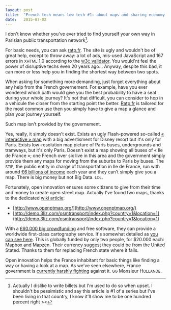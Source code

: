 ```yaml
---
layout: post
title:  "French tech means low tech #1: about maps and sharing economy in France"
date:   2015-07-02
---
```


I don't know whether you've ever tried to find yourself your own way in Parisian public transportation network[^1].

For basic needs, you can ask [ratp.fr](ratp.fr). The site is ugly and wouldn't be of great help, except to throw away: a lot of ads, mis-used JavaScript and 167 errors in <small>XHTML</small> 1.0 according to the [<small>W</small>3<small>C</small> validator](http://validator.w3.org/check?uri=ratp.fr&charset=%28detect+automatically%29&doctype=Inline&group=0). You would'nt feel the power of disruptive techs even 20 years ago… Anyway, despite this bad, it can more or less help you in finding the shortest way between two spots.

When asking for something more demanding, just forget everything about any help from the French governement. For example, have you ever wondered which path would give you the best probability to have a seat during your whole journey? It's not that difficult, you can consider to hop in a vehicule the closer from the starting point the better. [Ratp.fr](ratp.fr) is tailored for the most common use then you simply have to give a map a glance and plan your journey yourself.

Such map isn't provided by the governement.

Yes, really, it simply doesn't exist. Exists an ugly Flash-powered so-called [« interactive » map](http://www.ratp.fr/plan-interactif/) with a big advertisment for Disney resort but it's only for Paris. Exists low-resolution map picture of Paris buses, undergrounds and tramways, but it's only Paris. Doesn't exist a map showing all buses of « Ile de France »; one French over six live in this area and the government simply provide them any maps for moving from the suburbs to Paris by buses. The <small>STIF</small>, the public entity in charge of transportation in Ile de France, run with around [€6 billions of income](http://www.stif.org/organisation-et-missions/le-volet-economique/le-budget-du-stif.html) each year and they can't simply give you a map. There is big money but not Big Data. <small>LOL</small>. 

Fortunately, open innovation ensures some citizens to give from their time and money to create open street map. Actually I've found two maps, thanks to the dedicated [wiki article](http://wiki.openstreetmap.org/wiki/WikiProject_France/Bus_RATP):

 * [http://www.openptmap.org/](http://www.openptmap.org/) 
 * [http://demo.3liz.com/osmtransport/index.php?country=1&location=1](http://demo.3liz.com/osmtransport/index.php?country=1&location=1)

With a [£60.000 big crowdfunding](http://donate.openstreetmap.org/server2015/) and free software, they can provide a worldwide first-class cartography service. It's somewhat detailed as [you can see here](http://www.openstreetmap.org/#map=14/49.7423/142.8347). This is globally funded by only two people, for $20.000 each: Mapbox and Mapzen. Their currency suggest they could be from the United Stated. Thanks to them for replacing French state where it fails.

Open innovation helps the France inhabitant for basic things like finding a way or having a look at a map. As we've seen elsewhere, France government is [currently harshly fighting](https://en.wikipedia.org/wiki/Uber_(company)#UberPop_and_UberPool_in_Paris_and_New_York) against it. <small>GG</small> Monsieur H<small>OLLANDE</small>.

[^1]: Actually I dislike to write billets but I'm used to do so when upset. I shouldn't be pessimistic and say this article is #1 of a series but I've been living in that country, I know it'll show me to be one hundred percent right ><
